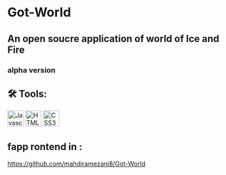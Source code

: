 # Got-World

## An open soucre application of world of Ice and Fire 


### alpha version

## 🛠 Tools:

  <img src="https://raw.githubusercontent.com/danielcranney/readme-generator/main/public/icons/skills/javascript-colored.svg" width="36" height="36" alt="Javascript" /> <img src="https://raw.githubusercontent.com/danielcranney/readme-generator/main/public/icons/skills/html5-colored.svg" width="36" height="36" alt="HTML5" />
      <img src="https://raw.githubusercontent.com/danielcranney/readme-generator/main/public/icons/skills/css3-colored.svg" width="36" height="36" alt="CSS3" />
       


## fapp rontend in :

https://github.com/mahdiramezani8/Got-World
